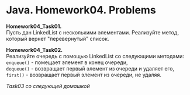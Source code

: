 # Java. Homework04. Problems

**Homework04_Task01.**<br>
Пусть дан LinkedList с несколькими элементами. Реализуйте метод, который вернет "перевернутый" список.

**Homework04_Task02.**<br>
Реализуйте очередь с помощью LinkedList со следующими методами:<br>
<code>enqueue()</code> - помещает элемент в конец очереди,<br>
<code>dequeue()</code> - возвращает первый элемент из очереди и удаляет его,<br>
<code>first()</code> - возвращает первый элемент из очереди, не удаляя.

*Task03 со следующей домашкой*

[//]: # (**Homework04_Task03.**<br>)

[//]: # (В калькулятор добавьте возможность отменить последнюю операцию.)
